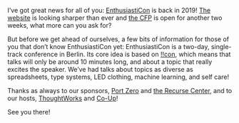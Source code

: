 I’ve got great news for all of you: [EnthusiastiCon](https://blog.veitheller.de/Enthusiasticon.html)
is back in 2019! [The website](https://www.enthusiasticon.de/) is looking
sharper than ever and [the CFP](https://www.enthusiasticon.de/cfp/) is open for
another two weeks, what more can you ask for?

But before we get ahead of ourselves, a few bits of information for those of you
that don’t know EnthusiastiCon yet: EnthusiastiCon is a two-day, single-track
conference in Berlin. Its core idea is based on [!!con](http://bangbangcon.com/),
which means that talks will only be around 10 minutes long, and about a topic
that really excites the speaker. We’ve had talks about topics as diverse as
spreadsheets, type systems, LED clothing, machine learning, and self care!

Thanks as always to our sponsors, [Port Zero](https://port-zero.com) and [the
Recurse Center](https://www.recurse.com/), and to our hosts,
[ThoughtWorks](https://www.thoughtworks.com/) and [Co-Up](http://co-up.de/)!

See you there!

